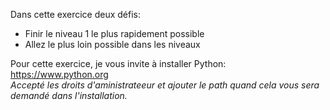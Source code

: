 
Dans cette exercice deux défis:
- Finir le niveau 1 le plus rapidement possible
- Allez le plus loin possible dans les niveaux

Pour cette exercice, je vous invite à installer Python:  
https://www.python.org  
_Accepté les droits d'aministrateeur et ajouter le path quand cela vous sera demandé dans l'installation._




